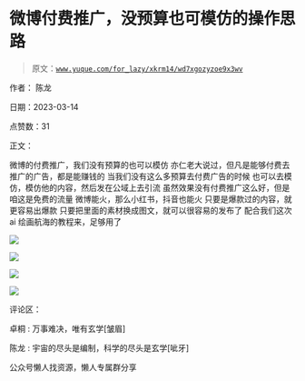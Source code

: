 # 微博付费推广，没预算也可模仿的操作思路

> 原文：[`www.yuque.com/for_lazy/xkrm14/wd7xgozyzoe9x3wv`](https://www.yuque.com/for_lazy/xkrm14/wd7xgozyzoe9x3wv)

作者： 陈龙

日期：2023-03-14

点赞数：31

正文：

微博的付费推广，我们没有预算的也可以模仿 亦仁老大说过，但凡是能够付费去推广的广告，都是能赚钱的 当我们没有这么多预算去付费广告的时候 也可以去模仿，模仿他的内容，然后发在公域上去引流 虽然效果没有付费推广这么好，但是咱这是免费的流量 微博能火，那么小红书，抖音也能火 只要是爆款过的内容，就更容易出爆款 只要把里面的素材换成图文，就可以很容易的发布了 配合我们这次 ai 绘画航海的教程来，足够用了

![](img/9c9c38830c045c9665c30edad6990def.png)  

![](img/16e81922b2e5ae5884679e80d6243e9a.png)  

![](img/3d071d6667513c8ffd064a4ae8d33784.png)  

![](img/4b1f46dcea56323fb0e024a684eac1ab.png)  

评论区：

卓桐 : 万事难决，唯有玄学[皱眉]

陈龙 : 宇宙的尽头是编制，科学的尽头是玄学[呲牙]

公众号懒人找资源，懒人专属群分享

